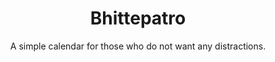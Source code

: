 <div align="center">
    <h1>Bhittepatro</h1>
    <p>A simple calendar for those who do not want any distractions.</p>
</div>
